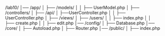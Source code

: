 /lab10/
│── /app/
│   ├── /models/
│   │   ├── UserModel.php
│   ├── /controllers/
│    ├── /api/
│         ├──UserController.php
│   │    ├── UserController.php
│   ├── /views/
│   ├── /users/
│   │   ├── index.php
│   │   ├── create.php
│   │   ├── edit.php
│── /config/
│   ├── Database.php
│── /core/
│   ├── Autoload.php
│   ├── Router.php
│── /public/
│   ├── index.php
